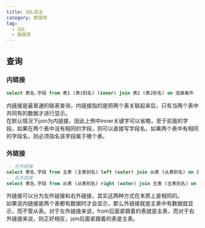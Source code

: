 ```yaml
---
title: SQL语法
category: 数据库
tag:
  - SQL
  - 数据库
---
```


## 查询
### 内链接
```sql
select 表名.字段 from 表1 (表1别名) (inner) join 表2 (表2别名) on 连接条件
```
内链接是最普通的联表查询，内链接指的是把两个表关联起来后，只有当两个表中共同有的数据才进行显示。\
在默认情况下join为内链接，因此上例中inner关键字可以省略，至于前面的字段，如果在两个表中没有相同的字段，则可以直接写字段名，如果两个表中有相同的字段名，则必须指名该字段属于哪个表。
### 外链接
```sql
-- 左外链接
select 表名.字段 from 主表 (主表别名) left (outer) join 从表 (从表别名) on 连接条件
-- 右外链接
select 表名.字段 from 从表 (从表别名) right (outer) join 主表 (主表别名) on 连接条件
```
外链接可以分为左外链接和右外链接，其实这两种方式在本质上是相同的。\
如果说内链接是两个表都有数据时才会显示，那么外链接就是主表中有数据就显示，而不管从表。对于左外链接来说，from后面紧跟着的表就是主表，而对于右外链接来说，则正好相反，join后面紧跟着的表是主表。